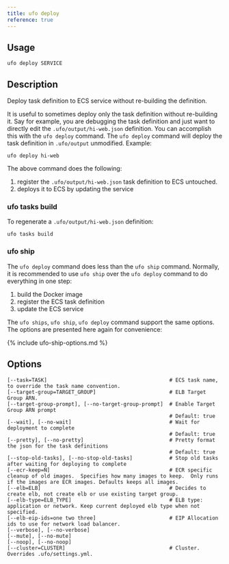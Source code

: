 ```yaml
---
title: ufo deploy
reference: true
---
```


## Usage

    ufo deploy SERVICE

## Description

Deploy task definition to ECS service without re-building the definition.

It is useful to sometimes deploy only the task definition without re-building it.  Say for example, you are debugging the task definition and just want to directly edit the `.ufo/output/hi-web.json` definition. You can accomplish this with the `ufo deploy` command.  The `ufo deploy` command will deploy the task definition in `.ufo/output` unmodified.  Example:

    ufo deploy hi-web

The above command does the following:

1. register the `.ufo/output/hi-web.json` task definition to ECS untouched.
2. deploys it to ECS by updating the service

### ufo tasks build

To regenerate a `.ufo/output/hi-web.json` definition:

    ufo tasks build

### ufo ship

The `ufo deploy` command does less than the `ufo ship` command.  Normally, it is recommended to use `ufo ship` over the `ufo deploy` command to do everything in one step:

1. build the Docker image
2. register the ECS task definition
3. update the ECS service

The `ufo ships`, `ufo ship`, `ufo deploy` command support the same options. The options are presented here again for convenience:

{% include ufo-ship-options.md %}


## Options

```
[--task=TASK]                                        # ECS task name, to override the task name convention.
[--target-group=TARGET_GROUP]                        # ELB Target Group ARN.
[--target-group-prompt], [--no-target-group-prompt]  # Enable Target Group ARN prompt
                                                     # Default: true
[--wait], [--no-wait]                                # Wait for deployment to complete
                                                     # Default: true
[--pretty], [--no-pretty]                            # Pretty format the json for the task definitions
                                                     # Default: true
[--stop-old-tasks], [--no-stop-old-tasks]            # Stop old tasks after waiting for deploying to complete
[--ecr-keep=N]                                       # ECR specific cleanup of old images.  Specifies how many images to keep.  Only runs if the images are ECR images. Defaults keeps all images.
[--elb=ELB]                                          # Decides to create elb, not create elb or use existing target group.
[--elb-type=ELB_TYPE]                                # ELB type: application or network. Keep current deployed elb type when not specified.
[--elb-eip-ids=one two three]                        # EIP Allocation ids to use for network load balancer.
[--verbose], [--no-verbose]                          
[--mute], [--no-mute]                                
[--noop], [--no-noop]                                
[--cluster=CLUSTER]                                  # Cluster.  Overrides .ufo/settings.yml.
```

